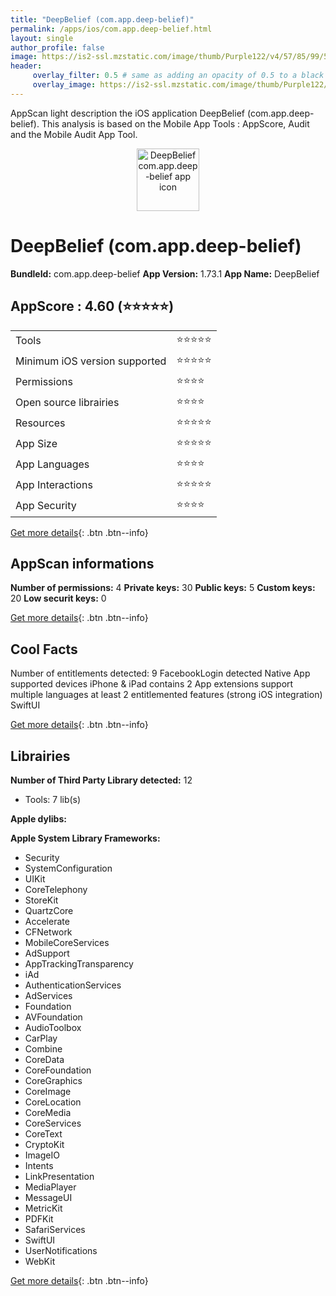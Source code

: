 ```yaml
---
title: "DeepBelief (com.app.deep-belief)"
permalink: /apps/ios/com.app.deep-belief.html
layout: single
author_profile: false
image: https://is2-ssl.mzstatic.com/image/thumb/Purple122/v4/57/85/99/57859979-fb41-78de-53d5-83443960f425/AppIcon-1x_U007emarketing-0-7-0-sRGB-85-220.png/512x512bb.jpg
header: 
     overlay_filter: 0.5 # same as adding an opacity of 0.5 to a black background
     overlay_image: https://is2-ssl.mzstatic.com/image/thumb/Purple122/v4/57/85/99/57859979-fb41-78de-53d5-83443960f425/AppIcon-1x_U007emarketing-0-7-0-sRGB-85-220.png/512x512bb.jpg
---
```

AppScan light description the iOS application DeepBelief (com.app.deep-belief). This analysis is based on the Mobile App Tools : AppScore, Audit and the Mobile Audit App Tool.

  
  
<div style="text-align: center;"><img src="https://is2-ssl.mzstatic.com/image/thumb/Purple122/v4/57/85/99/57859979-fb41-78de-53d5-83443960f425/AppIcon-1x_U007emarketing-0-7-0-sRGB-85-220.png/512x512bb.jpg" width="100" height="100" alt="DeepBelief com.app.deep-belief app icon"></div>  
  
# DeepBelief (com.app.deep-belief)

**BundleId:** com.app.deep-belief
**App Version:** 1.73.1
**App Name:** DeepBelief


## AppScore : 4.60 (⭐️⭐️⭐️⭐️⭐️) 

<table>
<tr><td> Tools </td><td> ⭐️⭐️⭐️⭐️⭐️ </td></tr>
<tr><td> Minimum iOS version supported </td><td> ⭐️⭐️⭐️⭐️⭐️ </td></tr>
<tr><td> Permissions </td><td> ⭐️⭐️⭐️⭐️ </td></tr>
<tr><td> Open source librairies </td><td> ⭐️⭐️⭐️⭐️ </td></tr>
<tr><td> Resources </td><td> ⭐️⭐️⭐️⭐️⭐️ </td></tr>
<tr><td> App Size </td><td> ⭐️⭐️⭐️⭐️⭐️ </td></tr>
<tr><td> App Languages </td><td> ⭐️⭐️⭐️⭐️ </td></tr>
<tr><td> App Interactions </td><td> ⭐️⭐️⭐️⭐️⭐️ </td></tr>
<tr><td> App Security </td><td> ⭐️⭐️⭐️⭐️ </td></tr>
</table>

[Get more details](/pricing.html){: .btn .btn--info}  
  
## AppScan informations 

**Number of permissions:** 4
**Private keys:** 30
**Public keys:** 5
**Custom keys:** 20
**Low securit keys:** 0
  
[Get more details](/pricing.html){: .btn .btn--info}

## Cool Facts

Number of entitlements detected: 9
FacebookLogin detected
Native App
supported devices iPhone & iPad
contains 2 App extensions
support multiple languages
at least 2 entitlemented features (strong iOS integration)
SwiftUI
  
[Get more details](/pricing.html){: .btn .btn--info}

## Librairies 
**Number of Third Party Library detected:** 12
- Tools: 7 lib(s)

**Apple dylibs:**


**Apple System Library Frameworks:**
- Security
- SystemConfiguration
- UIKit
- CoreTelephony
- StoreKit
- QuartzCore
- Accelerate
- CFNetwork
- MobileCoreServices
- AdSupport
- AppTrackingTransparency
- iAd
- AuthenticationServices
- AdServices
- Foundation
- AVFoundation
- AudioToolbox
- CarPlay
- Combine
- CoreData
- CoreFoundation
- CoreGraphics
- CoreImage
- CoreLocation
- CoreMedia
- CoreServices
- CoreText
- CryptoKit
- ImageIO
- Intents
- LinkPresentation
- MediaPlayer
- MessageUI
- MetricKit
- PDFKit
- SafariServices
- SwiftUI
- UserNotifications
- WebKit


  
[Get more details](/pricing.html){: .btn .btn--info}

